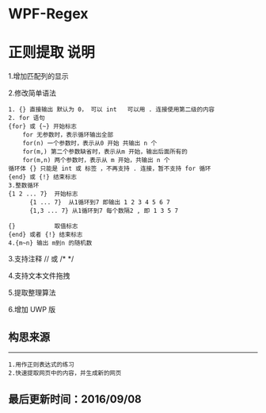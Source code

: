 # WPF-Regex
正则提取
说明
=======
    
1.增加匹配列的显示

2.修改简单语法

    1. {} 直接输出 默认为 0， 可以 int   可以用 . 连接使用第二级的内容
    2. for 语句
    {for} 或 {~} 开始标志 
        for 无参数时，表示循环输出全部
        for(n) 一个参数时，表示从0 开始 共输出 n 个
        for(m,) 第二个参数缺省时，表示从m 开始，输出后面所有的
        for(m,n) 两个参数时，表示从 m 开始，共输出 n 个
    循环体 {} 只能是 int 或 标签 ，不再支持 . 连接，暂不支持 for 循环
    {end} 或 {!} 结束标志
    3.整数循环
    {1 2 ... 7}  开始标志
          {1 ... 7}  从1循环到7 即输出 1 2 3 4 5 6 7
          {1,3 ... 7} 从1循环到7 每个数隔2 , 即 1 3 5 7

    {}           取值标志
    {end} 或者 {!} 结束标志
    4.{m~n} 输出 m到n 的随机数
 
3.支持注释 // 或 /* */

4.支持文本文件拖拽

5.提取整理算法

6.增加 UWP 版

## 构思来源
-------

	1.用作正则表达式的练习
	2.快速提取网页中的内容，并生成新的网页
	
## 最后更新时间：2016/09/08